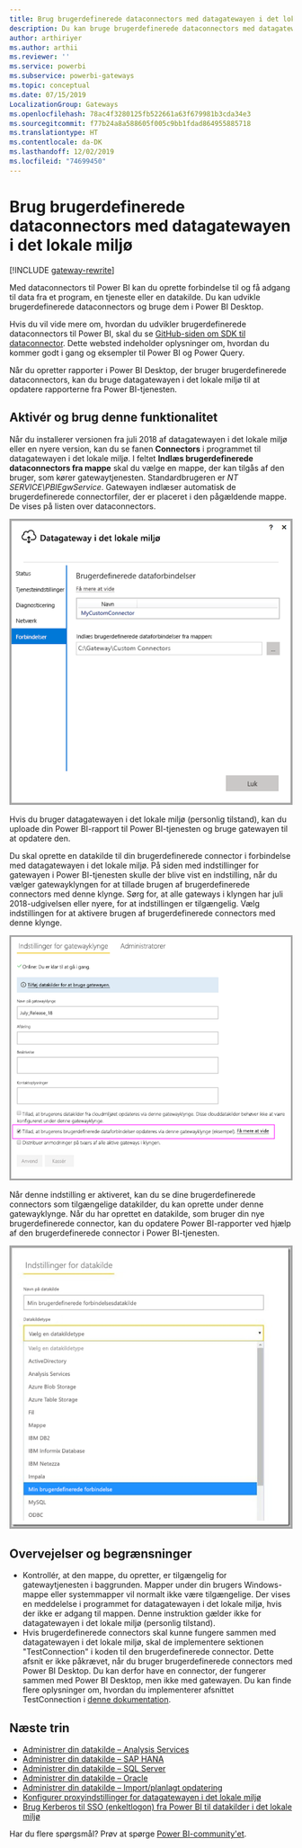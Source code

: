 ```yaml
---
title: Brug brugerdefinerede dataconnectors med datagatewayen i det lokale miljø
description: Du kan bruge brugerdefinerede dataconnectors med datagatewayen i det lokale miljø.
author: arthiriyer
ms.author: arthii
ms.reviewer: ''
ms.service: powerbi
ms.subservice: powerbi-gateways
ms.topic: conceptual
ms.date: 07/15/2019
LocalizationGroup: Gateways
ms.openlocfilehash: 78ac4f3280125fb522661a63f679981b3cda34e3
ms.sourcegitcommit: f77b24a8a588605f005c9bb1fdad864955885718
ms.translationtype: HT
ms.contentlocale: da-DK
ms.lasthandoff: 12/02/2019
ms.locfileid: "74699450"
---
```

# <a name="use-custom-data-connectors-with-the-on-premises-data-gateway"></a>Brug brugerdefinerede dataconnectors med datagatewayen i det lokale miljø

[!INCLUDE [gateway-rewrite](includes/gateway-rewrite.md)]

Med dataconnectors til Power BI kan du oprette forbindelse til og få adgang til data fra et program, en tjeneste eller en datakilde. Du kan udvikle brugerdefinerede dataconnectors og bruge dem i Power BI Desktop.

Hvis du vil vide mere om, hvordan du udvikler brugerdefinerede dataconnectors til Power BI, skal du se [GitHub-siden om SDK til dataconnector](https://aka.ms/dataconnectors). Dette websted indeholder oplysninger om, hvordan du kommer godt i gang og eksempler til Power BI og Power Query.

Når du opretter rapporter i Power BI Desktop, der bruger brugerdefinerede dataconnectors, kan du bruge datagatewayen i det lokale miljø til at opdatere rapporterne fra Power BI-tjenesten.

## <a name="enable-and-use-this-capability"></a>Aktivér og brug denne funktionalitet

Når du installerer versionen fra juli 2018 af datagatewayen i det lokale miljø eller en nyere version, kan du se fanen **Connectors** i programmet til datagatewayen i det lokale miljø. I feltet **Indlæs brugerdefinerede dataconnectors fra mappe** skal du vælge en mappe, der kan tilgås af den bruger, som kører gatewaytjenesten. Standardbrugeren er *NT SERVICE\PBIEgwService*. Gatewayen indlæser automatisk de brugerdefinerede connectorfiler, der er placeret i den pågældende mappe. De vises på listen over dataconnectors.

![Brugerdefinerede dataforbindelser](media/service-gateway-custom-connectors/gateway-onprem-customconnector1.png)

Hvis du bruger datagatewayen i det lokale miljø (personlig tilstand), kan du uploade din Power BI-rapport til Power BI-tjenesten og bruge gatewayen til at opdatere den.

Du skal oprette en datakilde til din brugerdefinerede connector i forbindelse med datagatewayen i det lokale miljø. På siden med indstillinger for gatewayen i Power BI-tjenesten skulle der blive vist en indstilling, når du vælger gatewayklyngen for at tillade brugen af brugerdefinerede connectors med denne klynge. Sørg for, at alle gateways i klyngen har juli 2018-udgivelsen eller nyere, for at indstillingen er tilgængelig. Vælg indstillingen for at aktivere brugen af brugerdefinerede connectors med denne klynge.

![Siden Indstillinger for gatewayklynge](media/service-gateway-custom-connectors/gateway-onprem-customconnector2.png)

Når denne indstilling er aktiveret, kan du se dine brugerdefinerede connectors som tilgængelige datakilder, du kan oprette under denne gatewayklynge. Når du har oprettet en datakilde, som bruger din nye brugerdefinerede connector, kan du opdatere Power BI-rapporter ved hjælp af den brugerdefinerede connector i Power BI-tjenesten.

![Siden Indstillinger for datakilde](media/service-gateway-custom-connectors/gateway-onprem-customconnector3.png)

## <a name="considerations-and-limitations"></a>Overvejelser og begrænsninger

* Kontrollér, at den mappe, du opretter, er tilgængelig for gatewaytjenesten i baggrunden. Mapper under din brugers Windows-mappe eller systemmapper vil normalt ikke være tilgængelige. Der vises en meddelelse i programmet for datagatewayen i det lokale miljø, hvis der ikke er adgang til mappen. Denne instruktion gælder ikke for datagatewayen i det lokale miljø (personlig tilstand).
* Hvis brugerdefinerede connectors skal kunne fungere sammen med datagatewayen i det lokale miljø, skal de implementere sektionen "TestConnection" i koden til den brugerdefinerede connector. Dette afsnit er ikke påkrævet, når du bruger brugerdefinerede connectors med Power BI Desktop. Du kan derfor have en connector, der fungerer sammen med Power BI Desktop, men ikke med gatewayen. Du kan finde flere oplysninger om, hvordan du implementerer afsnittet TestConnection i [denne dokumentation](https://github.com/Microsoft/DataConnectors/blob/master/docs/m-extensions.md#implementing-testconnection-for-gateway-support).

## <a name="next-steps"></a>Næste trin

* [Administrer din datakilde – Analysis Services](service-gateway-enterprise-manage-ssas.md)  
* [Administrer din datakilde – SAP HANA](service-gateway-enterprise-manage-sap.md)  
* [Administrer din datakilde – SQL Server](service-gateway-enterprise-manage-sql.md)  
* [Administrer din datakilde – Oracle](service-gateway-onprem-manage-oracle.md)  
* [Administrer din datakilde – Import/planlagt opdatering](service-gateway-enterprise-manage-scheduled-refresh.md)
* [Konfigurer proxyindstillinger for datagatewayen i det lokale miljø](/data-integration/gateway/service-gateway-proxy)
* [Brug Kerberos til SSO (enkeltlogon) fra Power BI til datakilder i det lokale miljø](service-gateway-sso-kerberos.md)  

Har du flere spørgsmål? Prøv at spørge [Power BI-community'et](https://community.powerbi.com/).
